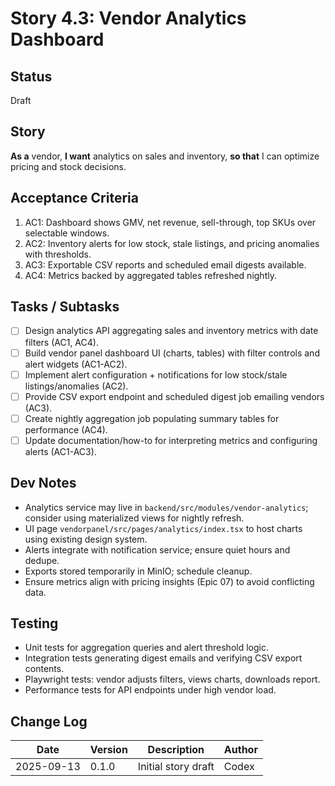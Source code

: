 # Story 4.3: Vendor Analytics Dashboard

## Status
Draft

## Story
**As a** vendor,
**I want** analytics on sales and inventory,
**so that** I can optimize pricing and stock decisions.

## Acceptance Criteria
1. AC1: Dashboard shows GMV, net revenue, sell-through, top SKUs over selectable windows.
2. AC2: Inventory alerts for low stock, stale listings, and pricing anomalies with thresholds.
3. AC3: Exportable CSV reports and scheduled email digests available.
4. AC4: Metrics backed by aggregated tables refreshed nightly.

## Tasks / Subtasks
- [ ] Design analytics API aggregating sales and inventory metrics with date filters (AC1, AC4).
- [ ] Build vendor panel dashboard UI (charts, tables) with filter controls and alert widgets (AC1-AC2).
- [ ] Implement alert configuration + notifications for low stock/stale listings/anomalies (AC2).
- [ ] Provide CSV export endpoint and scheduled digest job emailing vendors (AC3).
- [ ] Create nightly aggregation job populating summary tables for performance (AC4).
- [ ] Update documentation/how-to for interpreting metrics and configuring alerts (AC1-AC3).

## Dev Notes
- Analytics service may live in `backend/src/modules/vendor-analytics`; consider using materialized views for nightly refresh.
- UI page `vendorpanel/src/pages/analytics/index.tsx` to host charts using existing design system.
- Alerts integrate with notification service; ensure quiet hours and dedupe.
- Exports stored temporarily in MinIO; schedule cleanup.
- Ensure metrics align with pricing insights (Epic 07) to avoid conflicting data.

## Testing
- Unit tests for aggregation queries and alert threshold logic.
- Integration tests generating digest emails and verifying CSV export contents.
- Playwright tests: vendor adjusts filters, views charts, downloads report.
- Performance tests for API endpoints under high vendor load.

## Change Log
| Date       | Version | Description              | Author |
|------------|---------|--------------------------|--------|
| 2025-09-13 | 0.1.0   | Initial story draft      | Codex  |
